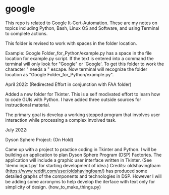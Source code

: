 # google
This repo is related to Google It-Cert-Automation. These are my notes on topics including Python, Bash, Linux OS and Software, and using Terminal  to complete actions.

This folder is revised to work with spaces in the folder location.  

Example:  Google Folder_for_Python/example.py has a space in the file location for example.py script.
If the text is entered into a command the terminal will only look for "Google" or 'Google'.
To get this folder to work the character " needs a \" escape.
Now terminal will recognize the folder location as "Google Folder_for_Python/example.py".

April 2022: (Redirected Effort in conjunction with FAA folder)

  Added a new folder for Tkinter.  This is a self modivated effort to learn how to code GUIs with Python. I have added three outside sources for instructional material.

  The primary goal is develop a working stepped program that involves user interaction while processing a complex involved task.  
  
July 2022:

 Dyson Sphere Project: (On Hold)
 
   Came up with a project to practice coding in Tkinter and Python.  I will be building an application to plan Dyson Sphere Program (DSP) Factories. The application will include a graphic user interface written in Tkinter. (See 'demo input.py' for starting development of idea.)
 Credits: oldshavingfoam (https://www.reddit.com/user/oldshavingfoam/) has produced some detailed graphs of the components and technologies in DSP. However I will be adding some acronyms to help develop the iterface with text only for simplicity of design. (how_to_make_things.py)
